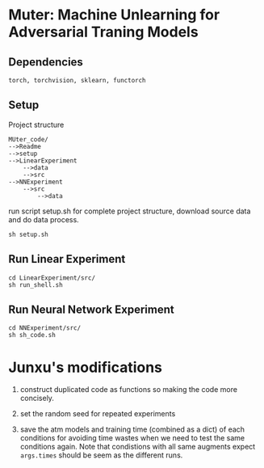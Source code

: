 # Muter: Machine Unlearning for Adversarial Traning Models

## Dependencies

    torch, torchvision, sklearn, functorch

## Setup
Project structure

    MUter_code/
    -->Readme
    -->setup
    -->LinearExperiment
        -->data
        -->src
    -->NNExperiment
        -->src
            -->data

run script setup.sh for complete project structure, download source data and do data process.
    
    sh setup.sh

## Run Linear Experiment

    cd LinearExperiment/src/
    sh run_shell.sh


## Run Neural Network Experiment

    cd NNExperiment/src/
    sh sh_code.sh

# Junxu's modifications

1) construct duplicated code as functions so making the code more concisely.

2) set the random seed for repeated experiments

3) save the atm models and training time (combined as a dict) of each conditions for avoiding time wastes when we need to test the same conditions again. Note that condistions with all same augments expect `args.times` should be seem as the different runs.

